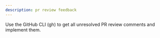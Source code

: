 ```yaml
---
description: pr review feedback
---
```


Use the GitHub CLI (gh) to get all unresolved PR review comments and implement them.

